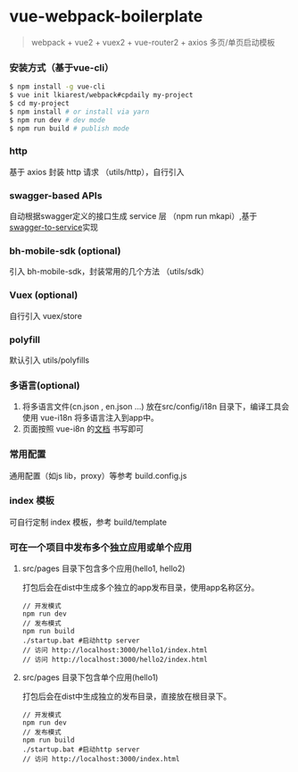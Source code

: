 # vue-webpack-boilerplate

> webpack + vue2 + vuex2 + vue-router2 + axios 多页/单页启动模板

### 安装方式（基于vue-cli）
``` bash
$ npm install -g vue-cli
$ vue init lkiarest/webpack#cpdaily my-project
$ cd my-project
$ npm install # or install via yarn
$ npm run dev # dev mode
$ npm run build # publish mode
```

### http
基于 axios 封装 http 请求 （utils/http），自行引入

### swagger-based APIs
自动根据swagger定义的接口生成 service 层 （npm run mkapi）,基于[swagger-to-service](https://www.npmjs.com/package/swagger-to-service)实现
### bh-mobile-sdk (optional)
引入 bh-mobile-sdk，封装常用的几个方法 （utils/sdk）

### Vuex (optional)
自行引入 vuex/store

### polyfill
默认引入 utils/polyfills

### 多语言(optional)

1. 将多语言文件(cn.json , en.json ...) 放在src/config/i18n 目录下，编译工具会使用 vue-i18n 将多语言注入到app中。
1. 页面按照 vue-i8n 的[文档](https://github.com/kazupon/vue-i18n) 书写即可

### 常用配置
通用配置（如js lib，proxy）等参考 build.config.js

### index 模板
可自行定制 index 模板，参考 build/template

### 可在一个项目中发布多个独立应用或单个应用

1. src/pages 目录下包含多个应用(hello1, hello2)

    打包后会在dist中生成多个独立的app发布目录，使用app名称区分。

    ```
    // 开发模式
    npm run dev
    // 发布模式
    npm run build
    ./startup.bat #启动http server
    // 访问 http://localhost:3000/hello1/index.html
    // 访问 http://localhost:3000/hello2/index.html
    ```

1. src/pages 目录下包含单个应用(hello1)

    打包后会在dist中生成独立的发布目录，直接放在根目录下。
    ```
    // 开发模式
    npm run dev
    // 发布模式
    npm run build
    ./startup.bat #启动http server
    // 访问 http://localhost:3000/index.html
    ```

